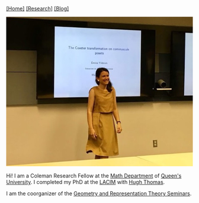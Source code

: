 [[Home]](https://emine-yildirim.github.io/) [[Research]](https://emine-yildirim.github.io/Research.html) [[Blog]](http://yildirimemine.tumblr.com/)

![me](Pictures/me.jpg)

Hi! I am a Coleman Research Fellow at the [Math Department](https://www.queensu.ca/mathstat/home) of [Queen's University](https://www.queensu.ca). I completed my PhD at the [LACIM](http://lacim.uqam.ca/) with [Hugh Thomas](http://lacim.uqam.ca/chercheurs/).

I am the coorganizer of the [Geometry and Representation Theory Seminars](https://mast.queensu.ca/~georep/).
